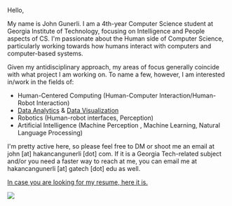 Hello,

My name is John Gunerli. I am a 4th-year Computer Science student at Georgia Institute of Technology, focusing on Intelligence and People aspects of CS. I'm passionate about the Human side of Computer Science, particularly working towards how humans interact with computers and computer-based systems.

Given my antidisciplinary approach, my areas of focus generally coincide with what project I am working on. To name a few, however, I am interested in/work in the fields of:

- Human-Centered Computing (Human-Computer Interaction/Human-Robot Interaction) 
- [Data Analytics](https://github.com/search?q=owner%3Ahakancangunerli+owner%3Ajohngunerli+topic%3Aanalytics&type=repositories) & [Data Visualization](https://github.com/search?q=owner%3Ahakancangunerli+owner%3Ajohngunerli+topic%3Adata-visualization&type=repositories)
- Robotics (Human-robot interfaces, Perception)
- Artificial Intelligence (Machine Perception , Machine Learning, Natural Language Processing) 

I'm pretty active here, so please feel free to DM or shoot me an email at john [at] hakancangunerli [dot] com. If it is a Georgia Tech-related subject and/or you need a faster way to reach at me, you can email me at hakancangunerli [at] gatech [dot] edu as well.

[In case you are looking for my resume, here it is.](https://github.com/63616e/cv-resume/blob/master/MOST%20RECENT%20Hakan%20C.%20Gunerli%20.pdf)

![](https://github-readme-stats.vercel.app/api/top-langs/?username=hakancangunerli&layout=compact&hide=tex,html,shell,CSS,Ruby,Makefile,EmberScript,MATLAB,C,Jupyter%20Notebook&langs_count=6&exclude_repo=2015-csharp,gt_code,gsu_code,uga_code,uga_robotics)
